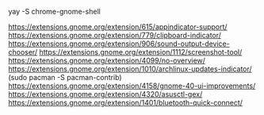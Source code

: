 yay -S chrome-gnome-shell

https://extensions.gnome.org/extension/615/appindicator-support/
https://extensions.gnome.org/extension/779/clipboard-indicator/
https://extensions.gnome.org/extension/906/sound-output-device-chooser/
https://extensions.gnome.org/extension/1112/screenshot-tool/
https://extensions.gnome.org/extension/4099/no-overview/
https://extensions.gnome.org/extension/1010/archlinux-updates-indicator/ (sudo pacman -S pacman-contrib)
https://extensions.gnome.org/extension/4158/gnome-40-ui-improvements/
https://extensions.gnome.org/extension/4320/asusctl-gex/
https://extensions.gnome.org/extension/1401/bluetooth-quick-connect/
